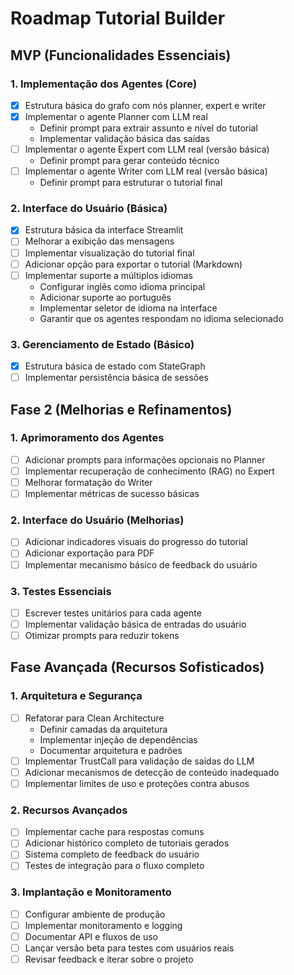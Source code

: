 # Roadmap Tutorial Builder

## MVP (Funcionalidades Essenciais)

### 1. Implementação dos Agentes (Core)

- [x] Estrutura básica do grafo com nós planner, expert e writer
- [x] Implementar o agente Planner com LLM real
  - Definir prompt para extrair assunto e nível do tutorial
  - Implementar validação básica das saídas
- [ ] Implementar o agente Expert com LLM real (versão básica)
  - Definir prompt para gerar conteúdo técnico
- [ ] Implementar o agente Writer com LLM real (versão básica)
  - Definir prompt para estruturar o tutorial final

### 2. Interface do Usuário (Básica)

- [x] Estrutura básica da interface Streamlit
- [ ] Melhorar a exibição das mensagens
- [ ] Implementar visualização do tutorial final
- [ ] Adicionar opção para exportar o tutorial (Markdown)
- [ ] Implementar suporte a múltiplos idiomas
  - Configurar inglês como idioma principal
  - Adicionar suporte ao português
  - Implementar seletor de idioma na interface
  - Garantir que os agentes respondam no idioma selecionado

### 3. Gerenciamento de Estado (Básico)

- [x] Estrutura básica de estado com StateGraph
- [ ] Implementar persistência básica de sessões

## Fase 2 (Melhorias e Refinamentos)

### 1. Aprimoramento dos Agentes

- [ ] Adicionar prompts para informações opcionais no Planner
- [ ] Implementar recuperação de conhecimento (RAG) no Expert
- [ ] Melhorar formatação do Writer
- [ ] Implementar métricas de sucesso básicas

### 2. Interface do Usuário (Melhorias)

- [ ] Adicionar indicadores visuais do progresso do tutorial
- [ ] Adicionar exportação para PDF
- [ ] Implementar mecanismo básico de feedback do usuário

### 3. Testes Essenciais

- [ ] Escrever testes unitários para cada agente
- [ ] Implementar validação básica de entradas do usuário
- [ ] Otimizar prompts para reduzir tokens

## Fase Avançada (Recursos Sofisticados)

### 1. Arquitetura e Segurança

- [ ] Refatorar para Clean Architecture
  - Definir camadas da arquitetura
  - Implementar injeção de dependências
  - Documentar arquitetura e padrões
- [ ] Implementar TrustCall para validação de saídas do LLM
- [ ] Adicionar mecanismos de detecção de conteúdo inadequado
- [ ] Implementar limites de uso e proteções contra abusos

### 2. Recursos Avançados

- [ ] Implementar cache para respostas comuns
- [ ] Adicionar histórico completo de tutoriais gerados
- [ ] Sistema completo de feedback do usuário
- [ ] Testes de integração para o fluxo completo

### 3. Implantação e Monitoramento

- [ ] Configurar ambiente de produção
- [ ] Implementar monitoramento e logging
- [ ] Documentar API e fluxos de uso
- [ ] Lançar versão beta para testes com usuários reais
- [ ] Revisar feedback e iterar sobre o projeto
